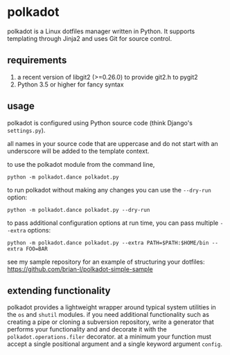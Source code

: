 # polkadot

polkadot is a Linux dotfiles manager written in Python. It supports templating through Jinja2 and uses Git for source control.

## requirements

1. a recent version of libgit2 (>=0.26.0) to provide git2.h to pygit2
2. Python 3.5 or higher for fancy syntax

## usage

polkadot is configured using Python source code (think Django's `settings.py`).

all names in your source code that are uppercase and do not start with an underscore will be added to the template context.

to use the polkadot module from the command line,

```
python -m polkadot.dance polkadot.py
```

to run polkadot without making any changes you can use the `--dry-run` option:
```
python -m polkadot.dance polkadot.py --dry-run
```

to pass additional configuration options at run time, you can pass multiple `--extra` options:
```
python -m polkadot.dance polkadot.py --extra PATH=$PATH:$HOME/bin --extra FOO=BAR
```

see my sample repository for an example of structuring your dotfiles: https://github.com/brian-l/polkadot-simple-sample

## extending functionality

polkadot provides a lightweight wrapper around typical system utilities in the `os` and `shutil` modules.
if you need additional functionality such as creating a pipe or cloning a subversion repository,
write a generator that performs your functionality and and decorate it with the `polkadot.operations.filer` decorator.
at a minimum your function must accept a single positional argument and a single keyword argument `config`.
